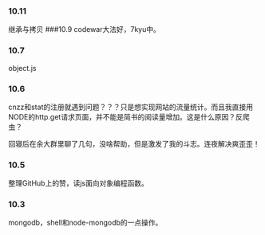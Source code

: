 ### 10.11
继承与拷贝
###10.9
codewar大法好，7kyu中。
### 10.7 
object.js
### 10.6
cnzz和stat的注册就遇到问题？？？只是想实现网站的流量统计。而且我直接用NODE的http.get请求页面，并不能是简书的阅读量增加。这是什么原因？反爬虫？

回寝后在余大群里聊了几句，没啥帮助，但是激发了我的斗志。连夜解决爽歪歪！
### 10.5
整理GitHub上的赞，读js面向对象编程函数。
### 10.3
mongodb，shell和node-mongodb的一点操作。

















